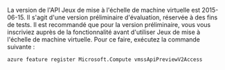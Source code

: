 La version de l'API Jeux de mise à l'échelle de machine virtuelle est 2015-06-15. Il s'agit d'une version préliminaire d'évaluation, réservée à des fins de tests. Il est recommandé que pour la version préliminaire, vous vous inscriviez auprès de la fonctionnalité avant d'utiliser Jeux de mise à l'échelle de machine virtuelle. Pour ce faire, exécutez la commande suivante :

    azure feature register Microsoft.Compute vmssApiPreviewV2Access

<!---HONumber=AcomDC_0114_2016-->